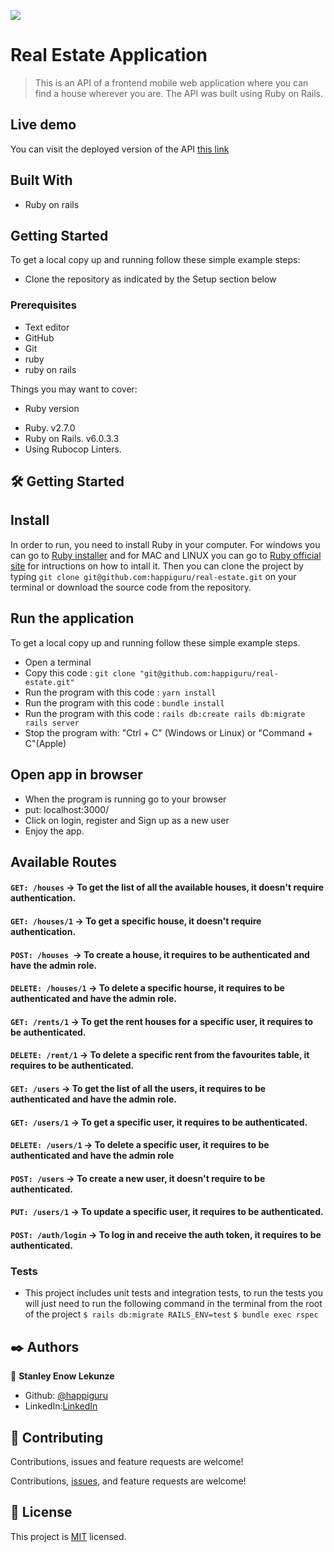 ![](https://img.shields.io/badge/Microverse-blueviolet)

# Real Estate Application

> This is an API of a frontend mobile web application where you can find a house wherever you are. The API was built using Ruby on Rails.


## Live demo

You can visit the deployed version of the API [this link](https://real-estate-api-happi.herokuapp.com/)

## Built With

- Ruby on rails

## Getting Started

To get a local copy up and running follow these simple example steps:

- Clone the repository as indicated by the Setup section below

### Prerequisites

- Text editor
- GitHub
- Git
- ruby
- ruby on rails


Things you may want to cover:

* Ruby version
- Ruby. v2.7.0
- Ruby on Rails. v6.0.3.3
- Using Rubocop Linters.

## 🛠 Getting Started
## Install 
In order to run, you need to install Ruby in your computer. For windows you can go to [Ruby installer](https://rubyinstaller.org/) and for MAC and LINUX you can go to [Ruby official site](https://www.ruby-lang.org/en/downloads/) for intructions on how to intall it. Then you can clone the project by typing ```git clone git@github.com:happiguru/real-estate.git``` on your terminal or download the source code from the repository.

## Run the application
To get a local copy up and running follow these simple example steps.

- Open a terminal
- Copy this code : ```git clone "git@github.com:happiguru/real-estate.git"```
- Run the program with this code : ```yarn install```
- Run the program with this code : ```bundle install```
- Run the program with this code : ```rails db:create rails db:migrate rails server```
- Stop the program with: "Ctrl + C" (Windows or Linux) or "Command + C"(Apple)

## Open app in browser

- When the program is running go to your browser
- put: localhost:3000/
- Click on login, register and Sign up as a new user
- Enjoy the app.

## Available Routes

#### `GET: /houses` -> To get the list of all the available houses, it doesn't require authentication.
####  `GET: /houses/1` -> To get a specific house, it doesn't require authentication.
####  `POST: /houses `-> To create a house, it requires to be authenticated and have the admin role.
####  `DELETE: /houses/1` -> To delete a specific hourse, it requires to be authenticated and have the admin role.
####  `GET: /rents/1` -> To get the rent houses for a specific user, it requires to be authenticated.
####  `DELETE: /rent/1` -> To delete a specific rent from the favourites table, it requires to be authenticated.
####  `GET: /users` -> To get the list of all the users, it requires to be authenticated and have the admin role.
####  `GET: /users/1` -> To get a specific user, it requires to be authenticated.
####  `DELETE: /users/1` -> To delete a specific user, it requires to be authenticated and have the admin role
####  `POST: /users` -> To create a new user, it doesn't require to be authenticated.
####  `PUT: /users/1` -> To update a specific user, it requires to be authenticated.
####  `POST: /auth/login` -> To log in and receive the auth token, it requires to be authenticated.

### Tests

- This project includes unit tests and integration tests, to run the tests you will just need to run the following command in the terminal from the root of the project
  `$ rails db:migrate RAILS_ENV=test`
  `$ bundle exec rspec`


## ✒️ Authors

👤 **Stanley Enow Lekunze**

- Github: [@happiguru](https://github.com/happiguru)
- LinkedIn:[LinkedIn](https://www.linkedin.com/in/lekunze-nley)

## 🤝 Contributing
Contributions, issues and feature requests are welcome!

Contributions, [issues](https://github.com/happiguru/real-estate/issues), and feature requests are welcome!

## 📝 License
This project is [MIT](lic.url) licensed.

